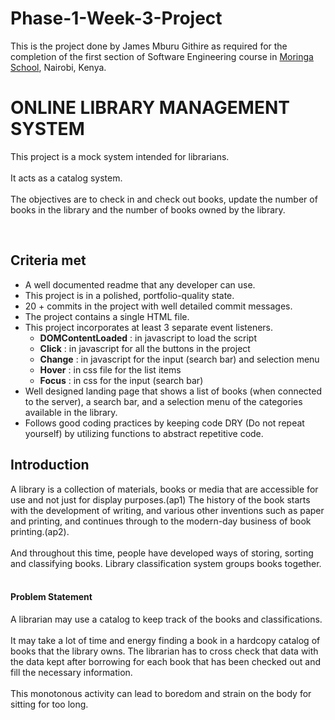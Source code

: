 # Phase-1-Week-3-Project
<p>This is the project done by James Mburu Githire as required for the completion of the first section of Software Engineering course in <a href="https://moringaschool.com/" target="_blank">Moringa School</a>, Nairobi, Kenya.</p>
<body>
    <h1>ONLINE LIBRARY MANAGEMENT SYSTEM</h1>
    <p>This project is a mock system intended for librarians.<br>
    <br>It acts as a catalog system.<br><br>
    The objectives are to check in and check out books, update the number of books in the library and the number of books owned by the library.</p><br>
    <h2>Criteria met</h2>
    <ul>
    <li>A well documented readme that any developer can use.</li>
    <li>This project is in a polished, portfolio-quality state.</li>
    <li>20 + commits in the project with well detailed commit messages.</li>
    <li>The project contains a single HTML file.</li>
    <li>This project incorporates at least 3 separate event listeners.
        <ul>
            <li><strong>DOMContentLoaded</strong> : in javascript to load the script</li>
            <li><strong>Click</strong> : in javascript for all the buttons in the project</li>
            <li><strong>Change</strong> : in javascript for the input (search bar) and selection menu</li>
            <li><strong>Hover</strong> : in css file for the list items</li>
            <li><strong>Focus</strong> : in css for the input (search bar)</li>
        </ul>
    </li>
    <li>Well designed landing page that shows a list of books (when connected to the server), a search bar, and a selection menu of the categories available in the library.</li>
    <li>Follows good coding practices by keeping code DRY (Do not repeat yourself) by utilizing functions to abstract repetitive code.
    </ul>
    <h2>Introduction</h2>
        <p>A library is a collection of materials, books or media that are accessible for use and not just
        for display purposes.(ap1)
        The history of the book starts with the development of writing, and various other inventions
        such as paper and printing, and continues through to the modern-day business of book
        printing.(ap2).<br><br>
        And throughout this time, people have developed ways of storing, sorting and classifying
        books. Library classification system groups books together.<br><br></p>
        <h4>Problem Statement</h4>
        <p>
        A librarian may use a catalog to keep track of the books and classifications.
        <br><br>
        It may take a lot of time and energy finding a book in a hardcopy catalog of books
        that the library owns. The librarian has to cross check that data with the data kept after
        borrowing for each book that has been checked out and fill the necessary information.<br><br>
        This monotonous activity can lead to boredom and strain on the body for sitting for too long.
        </p>

</body>